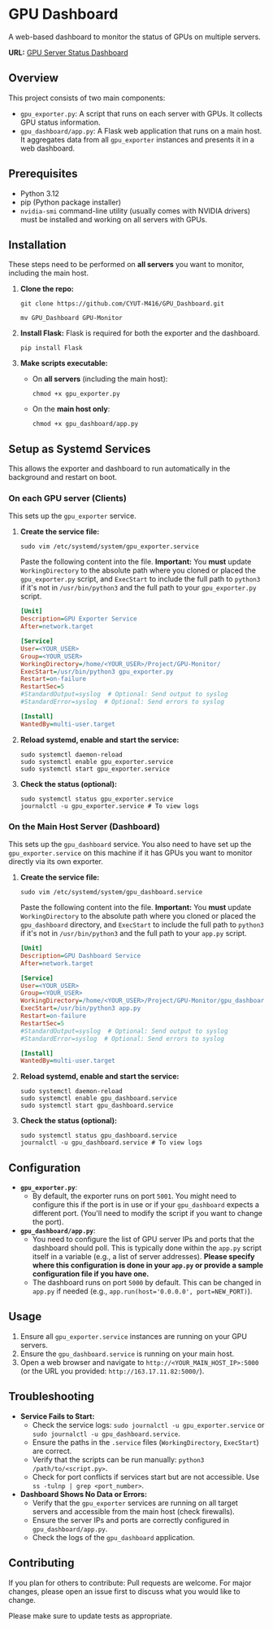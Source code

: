 # GPU Dashboard

A web-based dashboard to monitor the status of GPUs on multiple servers.

**URL:** [GPU Server Status Dashboard](http://163.17.11.82:5000/)

## Overview

This project consists of two main components:

* `gpu_exporter.py`: A script that runs on each server with GPUs. It collects GPU status information.
* `gpu_dashboard/app.py`: A Flask web application that runs on a main host. It aggregates data from all `gpu_exporter` instances and presents it in a web dashboard.

## Prerequisites

* Python 3.12
* pip (Python package installer)
* `nvidia-smi` command-line utility (usually comes with NVIDIA drivers) must be installed and working on all servers with GPUs.

## Installation

These steps need to be performed on **all servers** you want to monitor, including the main host.

1.  **Clone the  repo:**
    ```shell
    git clone https://github.com/CYUT-M416/GPU_Dashboard.git
    ```
    ```shell
    mv GPU_Dashboard GPU-Monitor
    ```

2.  **Install Flask:**
    Flask is required for both the exporter and the dashboard.
    ```shell
    pip install Flask
    ```

3.  **Make scripts executable:**
    * On **all servers** (including the main host):
        ```shell
        chmod +x gpu_exporter.py
        ```
    * On the **main host only**:
        ```shell
        chmod +x gpu_dashboard/app.py
        ```

## Setup as Systemd Services

This allows the exporter and dashboard to run automatically in the background and restart on boot.

### On each GPU server (Clients)

This sets up the `gpu_exporter` service.

1.  **Create the service file:**
    ```shell
    sudo vim /etc/systemd/system/gpu_exporter.service
    ```
    Paste the following content into the file. **Important:** You **must** update `WorkingDirectory` to the absolute path where you cloned or placed the `gpu_exporter.py` script, and `ExecStart` to include the full path to `python3` if it's not in `/usr/bin/python3` and the full path to your `gpu_exporter.py` script.

    ```ini
    [Unit]
    Description=GPU Exporter Service
    After=network.target

    [Service]
    User=<YOUR_USER>
    Group=<YOUR_USER>
    WorkingDirectory=/home/<YOUR_USER>/Project/GPU-Monitor/
    ExecStart=/usr/bin/python3 gpu_exporter.py
    Restart=on-failure
    RestartSec=5
    #StandardOutput=syslog  # Optional: Send output to syslog
    #StandardError=syslog  # Optional: Send errors to syslog

    [Install]
    WantedBy=multi-user.target
    ```

2.  **Reload systemd, enable and start the service:**
    ```shell
    sudo systemctl daemon-reload
    sudo systemctl enable gpu_exporter.service
    sudo systemctl start gpu_exporter.service
    ```

3.  **Check the status (optional):**
    ```shell
    sudo systemctl status gpu_exporter.service
    journalctl -u gpu_exporter.service # To view logs
    ```

### On the Main Host Server (Dashboard)

This sets up the `gpu_dashboard` service. You also need to have set up the `gpu_exporter.service` on this machine if it has GPUs you want to monitor directly via its own exporter.

1.  **Create the service file:**
    ```shell
    sudo vim /etc/systemd/system/gpu_dashboard.service
    ```
    Paste the following content into the file. **Important:** You **must** update `WorkingDirectory` to the absolute path where you cloned or placed the `gpu_dashboard` directory, and `ExecStart` to include the full path to `python3` if it's not in `/usr/bin/python3` and the full path to your `app.py` script.

    ```ini
    [Unit]
    Description=GPU Dashboard Service
    After=network.target

    [Service]
    User=<YOUR_USER>
    Group=<YOUR_USER>
    WorkingDirectory=/home/<YOUR_USER>/Project/GPU-Monitor/gpu_dashboard/
    ExecStart=/usr/bin/python3 app.py
    Restart=on-failure
    RestartSec=5
    #StandardOutput=syslog  # Optional: Send output to syslog
    #StandardError=syslog  # Optional: Send errors to syslog

    [Install]
    WantedBy=multi-user.target
    ```

2.  **Reload systemd, enable and start the service:**
    ```shell
    sudo systemctl daemon-reload
    sudo systemctl enable gpu_dashboard.service
    sudo systemctl start gpu_dashboard.service
    ```

3.  **Check the status (optional):**
    ```shell
    sudo systemctl status gpu_dashboard.service
    journalctl -u gpu_dashboard.service # To view logs
    ```

## Configuration

* **`gpu_exporter.py`**:
    * By default, the exporter runs on port `5001`. You might need to configure this if the port is in use or if your `gpu_dashboard` expects a different port. (You'll need to modify the script if you want to change the port).
* **`gpu_dashboard/app.py`**:
    * You need to configure the list of GPU server IPs and ports that the dashboard should poll. This is typically done within the `app.py` script itself in a variable (e.g., a list of server addresses). **Please specify where this configuration is done in your `app.py` or provide a sample configuration file if you have one.**
    * The dashboard runs on port `5000` by default. This can be changed in `app.py` if needed (e.g., `app.run(host='0.0.0.0', port=NEW_PORT)`).

## Usage

1.  Ensure all `gpu_exporter.service` instances are running on your GPU servers.
2.  Ensure the `gpu_dashboard.service` is running on your main host.
3.  Open a web browser and navigate to `http://<YOUR_MAIN_HOST_IP>:5000` (or the URL you provided: `http://163.17.11.82:5000/`).

## Troubleshooting

* **Service Fails to Start:**
    * Check the service logs: `sudo journalctl -u gpu_exporter.service` or `sudo journalctl -u gpu_dashboard.service`.
    * Ensure the paths in the `.service` files (`WorkingDirectory`, `ExecStart`) are correct.
    * Verify that the scripts can be run manually: `python3 /path/to/<script.py>`.
    * Check for port conflicts if services start but are not accessible. Use `ss -tulnp | grep <port_number>`.
* **Dashboard Shows No Data or Errors:**
    * Verify that the `gpu_exporter` services are running on all target servers and accessible from the main host (check firewalls).
    * Ensure the server IPs and ports are correctly configured in `gpu_dashboard/app.py`.
    * Check the logs of the `gpu_dashboard` application.

## Contributing

If you plan for others to contribute:
Pull requests are welcome. For major changes, please open an issue first to discuss what you would like to change.

Please make sure to update tests as appropriate.
